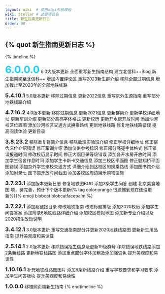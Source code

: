 ```yaml
---
layout: wiki  # 使用wiki布局模板
wiki: Stellar # 这是项目名
title: 新生指南更新日志
order: 98
---
```


## {% quot 新生指南更新日志 %}

<!-- {% timeline hide:user-info api:https://api.github.com/repos/840119580/blog-issues/issues %}{% endtimeline %} -->

{% timeline %}
<!-- node 2023 年 4 月 8 日 -->
<font size=6 style="color:#1cd0fd;">**6.0.0.0**</font>
6.0大版本更新
全面重写新生指南结构
建立北信科++Blog
新生指南移至北信科++
增加内置评论区
重写2023新生群介绍
移除全部过期信息
增加截止至2023年的全部地铁线路
<!-- node 2022 年 4 月 10 日 -->
<font size=4>**5.4.10.1**</font>
5.0版本更新 
移除过期信息 更新2022信息
重写京外生源指南
重写部分地铁线路介绍
<!-- node 2021 年 7 月 16 日 -->
<font size=4>**4.7.16.2**</font>
4.0版本更新 
移除过期信息 更新2021信息
更新群简介
更新学校详细地址
更新军训介绍
更新部分高亮字体格式
更新校历
更新开水房开放时间
添加沙河校区位置图
添加沙河校区交通方式换乘路线
更新地铁线路 修复地铁线路错误
提高阅读体验 更新目录
<!-- node 2020 年 8 月 23 日 -->
<font size=4>**3.8.23.2**</font>
移除重复群简介信息
移除数理实验班介绍
修正学校详细地址
修正宿舍床位介绍错误
修正军训介绍 添加仅供参考标识
修正部分高亮字体格式
修正错误报道时间 修改校历显示时间
修正大纲目录等级错误
添加各开水房开放时间
添加学生宿舍作息时间
添加学生卡新卡交通信息
添加三校区平面图 修正健翔桥平面图错误
添加京外学生来校交通方式 详细介绍到达校区的换乘路线
添加图书馆介绍
添加附录七 图书馆开放时间截图
添加各校区周边娱乐购物设施
<!-- node 2020 年 7 月 23 日 -->
<font size=4>**3.7.23.1**</font>
添加版本更新日志
修复地铁图BUG
添加3条学生问答
创建 北京美食地图 项，待完善，预计下个版本更新{% tag color:orange 很遗憾到现在还没更新%}{% emoji blobcat blobcatfacepalm %}
<!-- node 2020 年 7 月 22 日 -->
<font size=4>**3.7.22.1**</font>
添加超链接目录
修改地铁指南
改进标题排版
添加2020校历
添加学生问答答案
添加附录6地铁线路详细介绍
添加校区模拟地图
添加新专业介绍以及2020招生改动说明
<!-- node 2020 年 3 月 12 日 -->
<font size=4>**3.4.12.1**</font>
3.0版本更新
重写交通指南部分并更新2020地铁线路图
更新新生用品指南
提升美观度和易读性
<!-- node 2019 年 5 月 14 日 -->
<font size=4>**2.5.14.1**</font>
2.0版本更新
移除错误招生信息及更新19级群号
移除错误地铁线路添加2条新线路
更新地铁线路图
添加重点部分字体加粗及添加强调色
提升美观度和易读性
<!-- node 2018 年 10 月 16 日 -->
<font size=4>**1.10.16.1**</font>
补充地铁线路图图片
添加6条新线路介绍
重写学校要求和学习要求
添加学生问答板块
提升美观度和易读性
<!-- node 2018 年 9 月 -->
<font size=4>**1.0.0.0**</font>
移植网页端新生指南
{% endtimeline %}